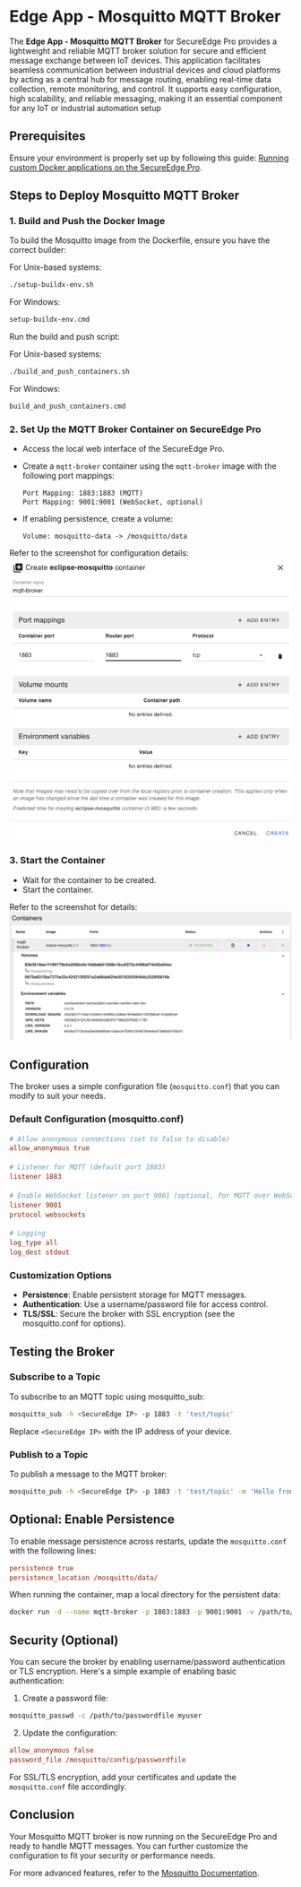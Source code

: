 # Edge App - Mosquitto MQTT Broker

The **Edge App - Mosquitto MQTT Broker** for SecureEdge Pro provides a lightweight and reliable MQTT broker solution for secure and efficient message exchange between IoT devices. This application facilitates seamless communication between industrial devices and cloud platforms by acting as a central hub for message routing, enabling real-time data collection, remote monitoring, and control. It supports easy configuration, high scalability, and reliable messaging, making it an essential component for any IoT or industrial automation setup

## Prerequisites

Ensure your environment is properly set up by following this guide: [Running custom Docker applications on the SecureEdge Pro](https://support.ixon.cloud/hc/en-us/articles/14231117531420-Running-custom-Docker-applications-on-the-SecureEdge-Pro).

## Steps to Deploy Mosquitto MQTT Broker

### 1. Build and Push the Docker Image

To build the Mosquitto image from the Dockerfile, ensure you have the correct builder:

For Unix-based systems:

```bash
./setup-buildx-env.sh
```

For Windows:

```cmd
setup-buildx-env.cmd
```

Run the build and push script:

For Unix-based systems:

```bash
./build_and_push_containers.sh
```

For Windows:

```cmd
build_and_push_containers.cmd
```

### 2. Set Up the MQTT Broker Container on SecureEdge Pro

- Access the local web interface of the SecureEdge Pro.
- Create a `mqtt-broker` container using the `mqtt-broker` image with the following port mappings:

  ```
  Port Mapping: 1883:1883 (MQTT)
  Port Mapping: 9001:9001 (WebSocket, optional)
  ```

- If enabling persistence, create a volume:

  ```
  Volume: mosquitto-data -> /mosquitto/data
  ```

Refer to the screenshot for configuration details:  
![Create Container](secure_edge_pro_settings/create_container.png)

### 3. Start the Container

- Wait for the container to be created.
- Start the container.

Refer to the screenshot for details:  
![Running Container](secure_edge_pro_settings/running_container.png)

## Configuration

The broker uses a simple configuration file (`mosquitto.conf`) that you can modify to suit your needs.

### Default Configuration (mosquitto.conf)

```ini
# Allow anonymous connections (set to false to disable)
allow_anonymous true

# Listener for MQTT (default port 1883)
listener 1883

# Enable WebSocket listener on port 9001 (optional, for MQTT over WebSockets)
listener 9001
protocol websockets

# Logging
log_type all
log_dest stdout
```

### Customization Options

- **Persistence**: Enable persistent storage for MQTT messages.
- **Authentication**: Use a username/password file for access control.
- **TLS/SSL**: Secure the broker with SSL encryption (see the mosquitto.conf for options).

## Testing the Broker

### Subscribe to a Topic

To subscribe to an MQTT topic using mosquitto_sub:

```bash
mosquitto_sub -h <SecureEdge IP> -p 1883 -t 'test/topic'
```

Replace `<SecureEdge IP>` with the IP address of your device.

### Publish to a Topic

To publish a message to the MQTT broker:

```bash
mosquitto_pub -h <SecureEdge IP> -p 1883 -t 'test/topic' -m 'Hello from MQTT!'
```

## Optional: Enable Persistence

To enable message persistence across restarts, update the `mosquitto.conf` with the following lines:

```ini
persistence true
persistence_location /mosquitto/data/
```

When running the container, map a local directory for the persistent data:

```bash
docker run -d --name mqtt-broker -p 1883:1883 -p 9001:9001 -v /path/to/mosquitto/data:/mosquitto/data mqtt-broker
```

## Security (Optional)

You can secure the broker by enabling username/password authentication or TLS encryption. Here's a simple example of enabling basic authentication:

1. Create a password file:

```bash
mosquitto_passwd -c /path/to/passwordfile myuser
```

2. Update the configuration:

```ini
allow_anonymous false
password_file /mosquitto/config/passwordfile
```

For SSL/TLS encryption, add your certificates and update the `mosquitto.conf` file accordingly.

## Conclusion

Your Mosquitto MQTT broker is now running on the SecureEdge Pro and ready to handle MQTT messages. You can further customize the configuration to fit your security or performance needs.

For more advanced features, refer to the [Mosquitto Documentation](https://mosquitto.org/documentation/).
